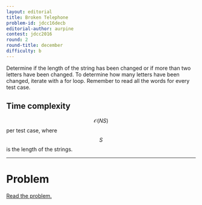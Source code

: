 ```yaml
---
layout: editorial
title: Broken Telephone
problem-id: jdcc16decb
editorial-author: aurpine
contest: jdcc2016
round: 2
round-title: december
difficulty: b
---
```


Determine if the length of the string has been changed or if more than two letters have been changed. To determine how many letters have been changed, iterate with a for loop. Remember to read all the words for every test case.

## Time complexity
$$\mathcal{O}(NS)$$ per test case, where $$S$$ is the length of the strings.

---

# Problem
[Read the problem.](/cpt-problems/jdcc/2016/december/b)